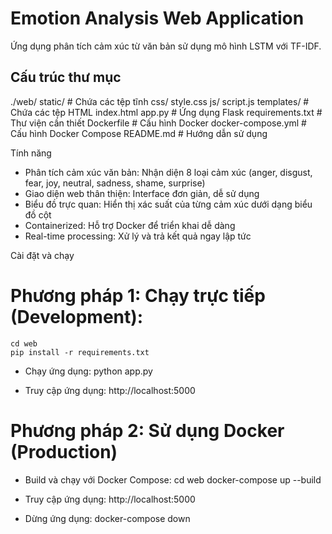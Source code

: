 # Emotion Analysis Web Application

Ứng dụng phân tích cảm xúc từ văn bản sử dụng mô hình LSTM với TF-IDF.

## Cấu trúc thư mục

./web/
    static/                # Chứa các tệp tĩnh
        css/
            style.css
        js/
            script.js
    templates/             # Chứa các tệp HTML
        index.html
    app.py                 # Ứng dụng Flask
    requirements.txt       # Thư viện cần thiết
    Dockerfile             # Cấu hình Docker
    docker-compose.yml     # Cấu hình Docker Compose
    README.md              # Hướng dẫn sử dụng

Tính năng
- Phân tích cảm xúc văn bản: Nhận diện 8 loại cảm xúc (anger, disgust, fear, joy, neutral, sadness, shame, surprise)
- Giao diện web thân thiện: Interface đơn giản, dễ sử dụng
- Biểu đồ trực quan: Hiển thị xác suất của từng cảm xúc dưới dạng biểu đồ cột
- Containerized: Hỗ trợ Docker để triển khai dễ dàng
- Real-time processing: Xử lý và trả kết quả ngay lập tức

Cài đặt và chạy
# Phương pháp 1: Chạy trực tiếp (Development):
    cd web
    pip install -r requirements.txt

- Chạy ứng dụng:
    python app.py

- Truy cập ứng dụng:
    http://localhost:5000

# Phương pháp 2: Sử dụng Docker (Production)

- Build và chạy với Docker Compose:
    cd web
    docker-compose up --build

- Truy cập ứng dụng:
    http://localhost:5000

- Dừng ứng dụng:
    docker-compose down